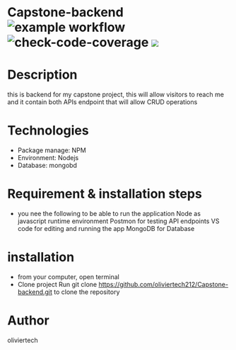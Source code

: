 # Capstone-backend ![example workflow](https://github.com/oliviertech212/Capstone-backend/actions/workflows/node.js.yml/badge.svg) ![check-code-coverage](https://img.shields.io/badge/code--coverage-88.82%25-green) <a href="https://codeclimate.com/github/oliviertech212/Capstone-backend/maintainability"><img src="https://api.codeclimate.com/v1/badges/a70317034a946ad08f5d/maintainability" /></a>

# Description

this is backend for my capstone project, this will allow visitors to reach me and
it contain both APIs endpoint that will allow CRUD operations

# Technologies

- Package manage: NPM
- Environment: Nodejs
- Database: mongobd

# Requirement & installation steps

- you nee the following to be able to run the application
  Node as javascript runtime environment
  Postmon for testing API endpoints
  VS code for editing and running the app
  MongoDB for Database

# installation

- from your computer, open terminal
- Clone project
  Run git clone https://github.com/oliviertech212/Capstone-backend.git to clone the repository

# Author

oliviertech
